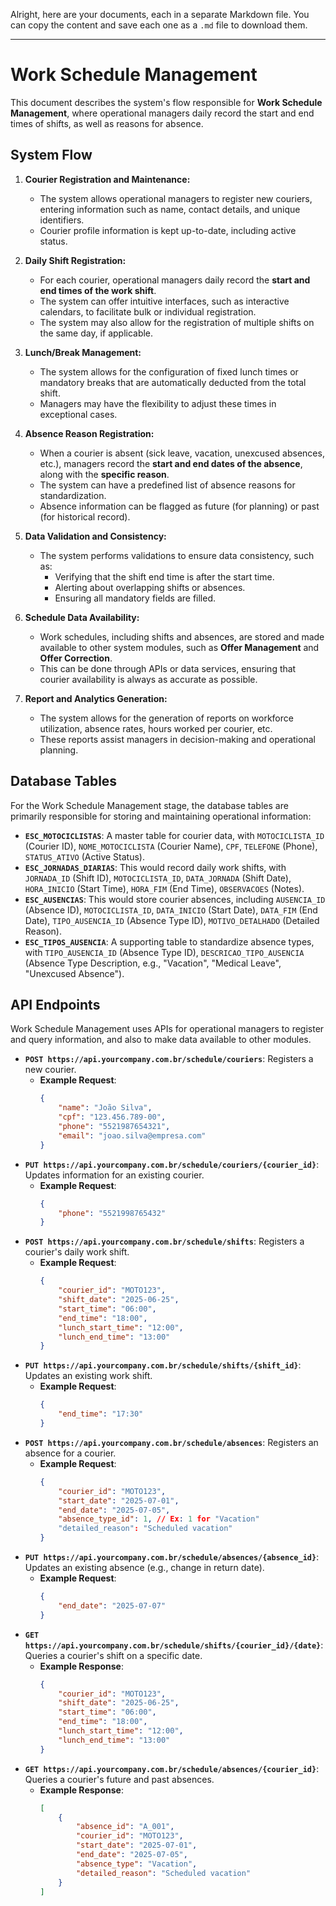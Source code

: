 Alright, here are your documents, each in a separate Markdown file. You can copy the content and save each one as a `.md` file to download them.

-----

# Work Schedule Management

This document describes the system's flow responsible for **Work Schedule Management**, where operational managers daily record the start and end times of shifts, as well as reasons for absence.

## System Flow

1.  **Courier Registration and Maintenance:**

      * The system allows operational managers to register new couriers, entering information such as name, contact details, and unique identifiers.
      * Courier profile information is kept up-to-date, including active status.

2.  **Daily Shift Registration:**

      * For each courier, operational managers daily record the **start and end times of the work shift**.
      * The system can offer intuitive interfaces, such as interactive calendars, to facilitate bulk or individual registration.
      * The system may also allow for the registration of multiple shifts on the same day, if applicable.

3.  **Lunch/Break Management:**

      * The system allows for the configuration of fixed lunch times or mandatory breaks that are automatically deducted from the total shift.
      * Managers may have the flexibility to adjust these times in exceptional cases.

4.  **Absence Reason Registration:**

      * When a courier is absent (sick leave, vacation, unexcused absences, etc.), managers record the **start and end dates of the absence**, along with the **specific reason**.
      * The system can have a predefined list of absence reasons for standardization.
      * Absence information can be flagged as future (for planning) or past (for historical record).

5.  **Data Validation and Consistency:**

      * The system performs validations to ensure data consistency, such as:
          * Verifying that the shift end time is after the start time.
          * Alerting about overlapping shifts or absences.
          * Ensuring all mandatory fields are filled.

6.  **Schedule Data Availability:**

      * Work schedules, including shifts and absences, are stored and made available to other system modules, such as **Offer Management** and **Offer Correction**.
      * This can be done through APIs or data services, ensuring that courier availability is always as accurate as possible.

7.  **Report and Analytics Generation:**

      * The system allows for the generation of reports on workforce utilization, absence rates, hours worked per courier, etc.
      * These reports assist managers in decision-making and operational planning.

## Database Tables

For the Work Schedule Management stage, the database tables are primarily responsible for storing and maintaining operational information:

  * **`ESC_MOTOCICLISTAS`**: A master table for courier data, with `MOTOCICLISTA_ID` (Courier ID), `NOME_MOTOCICLISTA` (Courier Name), `CPF`, `TELEFONE` (Phone), `STATUS_ATIVO` (Active Status).
  * **`ESC_JORNADAS_DIARIAS`**: This would record daily work shifts, with `JORNADA_ID` (Shift ID), `MOTOCICLISTA_ID`, `DATA_JORNADA` (Shift Date), `HORA_INICIO` (Start Time), `HORA_FIM` (End Time), `OBSERVACOES` (Notes).
  * **`ESC_AUSENCIAS`**: This would store courier absences, including `AUSENCIA_ID` (Absence ID), `MOTOCICLISTA_ID`, `DATA_INICIO` (Start Date), `DATA_FIM` (End Date), `TIPO_AUSENCIA_ID` (Absence Type ID), `MOTIVO_DETALHADO` (Detailed Reason).
  * **`ESC_TIPOS_AUSENCIA`**: A supporting table to standardize absence types, with `TIPO_AUSENCIA_ID` (Absence Type ID), `DESCRICAO_TIPO_AUSENCIA` (Absence Type Description, e.g., "Vacation", "Medical Leave", "Unexcused Absence").

## API Endpoints

Work Schedule Management uses APIs for operational managers to register and query information, and also to make data available to other modules.

  * **`POST https://api.yourcompany.com.br/schedule/couriers`**: Registers a new courier.
      * **Example Request**:
        ```json
        {
            "name": "João Silva",
            "cpf": "123.456.789-00",
            "phone": "5521987654321",
            "email": "joao.silva@empresa.com"
        }
        ```
  * **`PUT https://api.yourcompany.com.br/schedule/couriers/{courier_id}`**: Updates information for an existing courier.
      * **Example Request**:
        ```json
        {
            "phone": "5521998765432"
        }
        ```
  * **`POST https://api.yourcompany.com.br/schedule/shifts`**: Registers a courier's daily work shift.
      * **Example Request**:
        ```json
        {
            "courier_id": "MOTO123",
            "shift_date": "2025-06-25",
            "start_time": "06:00",
            "end_time": "18:00",
            "lunch_start_time": "12:00",
            "lunch_end_time": "13:00"
        }
        ```
  * **`PUT https://api.yourcompany.com.br/schedule/shifts/{shift_id}`**: Updates an existing work shift.
      * **Example Request**:
        ```json
        {
            "end_time": "17:30"
        }
        ```
  * **`POST https://api.yourcompany.com.br/schedule/absences`**: Registers an absence for a courier.
      * **Example Request**:
        ```json
        {
            "courier_id": "MOTO123",
            "start_date": "2025-07-01",
            "end_date": "2025-07-05",
            "absence_type_id": 1, // Ex: 1 for "Vacation"
            "detailed_reason": "Scheduled vacation"
        }
        ```
  * **`PUT https://api.yourcompany.com.br/schedule/absences/{absence_id}`**: Updates an existing absence (e.g., change in return date).
      * **Example Request**:
        ```json
        {
            "end_date": "2025-07-07"
        }
        ```
  * **`GET https://api.yourcompany.com.br/schedule/shifts/{courier_id}/{date}`**: Queries a courier's shift on a specific date.
      * **Example Response**:
        ```json
        {
            "courier_id": "MOTO123",
            "shift_date": "2025-06-25",
            "start_time": "06:00",
            "end_time": "18:00",
            "lunch_start_time": "12:00",
            "lunch_end_time": "13:00"
        }
        ```
  * **`GET https://api.yourcompany.com.br/schedule/absences/{courier_id}`**: Queries a courier's future and past absences.
      * **Example Response**:
        ```json
        [
            {
                "absence_id": "A_001",
                "courier_id": "MOTO123",
                "start_date": "2025-07-01",
                "end_date": "2025-07-05",
                "absence_type": "Vacation",
                "detailed_reason": "Scheduled vacation"
            }
        ]
        ```